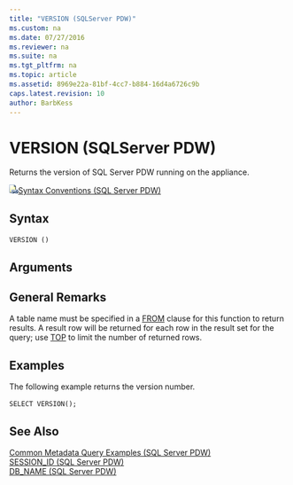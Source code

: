 ```yaml
---
title: "VERSION (SQLServer PDW)"
ms.custom: na
ms.date: 07/27/2016
ms.reviewer: na
ms.suite: na
ms.tgt_pltfrm: na
ms.topic: article
ms.assetid: 8969e22a-81bf-4cc7-b884-16d4a6726c9b
caps.latest.revision: 10
author: BarbKess
---
```

# VERSION (SQLServer PDW)
Returns the version of SQL Server PDW running on the appliance.  
  
![Topic link icon](../sqlpdw/media/Topic_Link.gif "Topic_Link")[Syntax Conventions &#40;SQL Server PDW&#41;](../sqlpdw/syntax-conventions-sql-server-pdw.md)  
  
## Syntax  
  
```  
VERSION ()  
```  
  
## Arguments  
  
## General Remarks  
A table name must be specified in a [FROM](../sqlpdw/from-sql-server-pdw.md) clause for this function to return results. A result row will be returned for each row in the result set for the query; use [TOP](../sqlpdw/top-sql-server-pdw.md) to limit the number of returned rows.  
  
## Examples  
The following example returns the version number.  
  
```  
SELECT VERSION();  
```  
  
## See Also  
[Common Metadata Query Examples &#40;SQL Server PDW&#41;](../sqlpdw/common-metadata-query-examples-sql-server-pdw.md)  
[SESSION_ID &#40;SQL Server PDW&#41;](../sqlpdw/session-id-sql-server-pdw.md)  
[DB_NAME &#40;SQL Server PDW&#41;](../sqlpdw/db-name-sql-server-pdw.md)  
  
